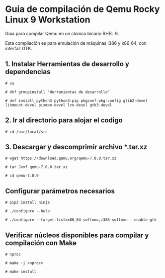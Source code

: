 # Guia de compilación de Qemu Rocky Linux 9 Workstation
Guia para compilar Qemu en un clonico binario RHEL 9.

Esta compilación es para emulación de máquinas i386 y x86_64, con interfaz GTK.

## 1. Instalar Herramientas de desarrollo y dependencias

```# su```

```# dnf groupinstall "Herramientas de desarrollo"```

```# dnf install python3 python3-pip pkgconf-pkg-config glib2-devel libmount-devel pixman-devel lzo-devel gtk3-devel```

## 2. Ir al directorio para alojar el codigo

```# cd /usr/local/src```

## 3. Descargar y descomprimir archivo *.tar.xz

```# wget https://download.qemu.org/qemu-7.0.0.tar.xz```

```# tar Jxvf qemu-7.0.0.tar.xz```

```# cd qemu-7.0.0```

## Configurar parámetros necesarios

```# pip3 install ninja```

```# ./configure --help```

```# ./configure --target-list=x86_64-softmmu,i386-softmmu --enable-gtk```

## Verificar núcleos disponibles para compilar y compilación con Make

```# nproc```

```# make -j <nproc>```

```# make install```
